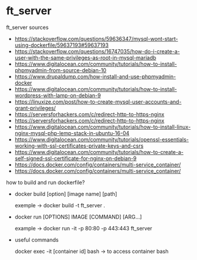 # ft_server
ft_server sources


* https://stackoverflow.com/questions/59636347/mysql-wont-start-using-dockerfile/59637193#59637193
* https://stackoverflow.com/questions/16747035/how-do-i-create-a-user-with-the-same-privileges-as-root-in-mysql-mariadb
* https://www.digitalocean.com/community/tutorials/how-to-install-phpmyadmin-from-source-debian-10
* https://www.drupaldump.com/how-install-and-use-phpmyadmin-docker
* https://www.digitalocean.com/community/tutorials/how-to-install-wordpress-with-lamp-on-debian-9
* https://linuxize.com/post/how-to-create-mysql-user-accounts-and-grant-privileges/
* https://serversforhackers.com/c/redirect-http-to-https-nginx
* https://serversforhackers.com/c/redirect-http-to-https-nginx
* https://www.digitalocean.com/community/tutorials/how-to-install-linux-nginx-mysql-php-lemp-stack-in-ubuntu-16-04
* https://www.digitalocean.com/community/tutorials/openssl-essentials-working-with-ssl-certificates-private-keys-and-csrs
* https://www.digitalocean.com/community/tutorials/how-to-create-a-self-signed-ssl-certificate-for-nginx-on-debian-9
* https://docs.docker.com/config/containers/multi-service_container/
* https://docs.docker.com/config/containers/multi-service_container/

how to build and run dockerfile?

* docker build [option] [image name] [path]
   
   exemple -> docker build -t ft_server .
* docker run [OPTIONS] IMAGE [COMMAND] [ARG...]
    
    example -> docker run -it -p 80:80 -p 443:443 ft_server
    
* useful commands

    docker exec -it [container id] bash  ->  to access container bash
